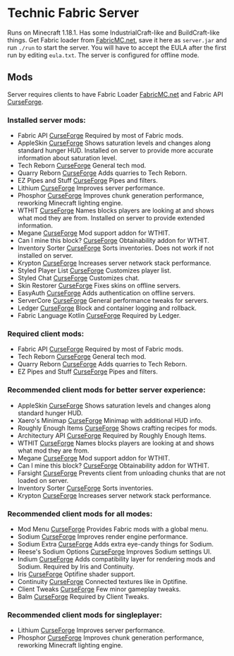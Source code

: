 # Technic Fabric Server

Runs on Minecraft 1.18.1. Has some IndustrialCraft-like and BuildCraft-like things. Get Fabric loader from [FabricMC.net](https://fabricmc.net/), save it here as `server.jar` and run `./run` to start the server. You will have to accept the EULA after the first run by editing `eula.txt`. The server is configured for offline mode.

## Mods

Server requires clients to have Fabric Loader [FabricMC.net](https://fabricmc.net/) and Fabric API [CurseForge](https://www.curseforge.com/minecraft/mc-mods/fabric-api).

### Installed server mods:
- Fabric API [CurseForge](https://www.curseforge.com/minecraft/mc-mods/fabric-api)
  Required by most of Fabric mods.
- AppleSkin [CurseForge](https://www.curseforge.com/minecraft/mc-mods/appleskin)
  Shows saturation levels and changes along standard hunger HUD.
  Installed on server to provide more accurate information about saturation level.
- Tech Reborn [CurseForge](https://www.curseforge.com/minecraft/mc-mods/techreborn)
  General tech mod.
- Quarry Reborn [CurseForge](https://www.curseforge.com/minecraft/mc-mods/quarry-reborn)
  Adds quarries to Tech Reborn.
- EZ Pipes and Stuff [CurseForge](https://www.curseforge.com/minecraft/mc-mods/styled-player-list)
  Pipes and filters.
- Lithium [CurseForge](https://www.curseforge.com/minecraft/mc-mods/lithium)
  Improves server performance.
- Phosphor [CurseForge](https://www.curseforge.com/minecraft/mc-mods/phosphor)
  Improves chunk generation performance, reworking Minecraft lighting engine.
- WTHIT [CurseForge](https://www.curseforge.com/minecraft/mc-mods/wthit)
  Names blocks players are looking at and shows what mod they are from.
  Installed on server to provide extended information.
- Megane [CurseForge](https://www.curseforge.com/minecraft/mc-mods/megane)
  Mod support addon for WTHIT.
- Can I mine this block? [CurseForge](https://www.curseforge.com/minecraft/mc-mods/can-i-mine-this-block)
  Obtainability addon for WTHIT.
- Inventory Sorter [CurseForge](https://www.curseforge.com/minecraft/mc-mods/inventory-sorting)
  Sorts inventories.
  Does not work if not installed on server.
- Krypton [CurseForge](https://www.curseforge.com/minecraft/mc-mods/krypton)
  Increases server network stack performance.
- Styled Player List [CurseForge](https://www.curseforge.com/minecraft/mc-mods/styled-player-list)
  Customizes player list.
- Styled Chat [CurseForge](https://www.curseforge.com/minecraft/mc-mods/styled-player-list)
  Customizes chat.
- Skin Restorer [CurseForge](https://www.curseforge.com/minecraft/mc-mods/skinrestorer)
  Fixes skins on offline servers.
- EasyAuth [CurseForge](https://www.curseforge.com/minecraft/mc-mods/easyauth)
  Adds authentication on offline servers.
- ServerCore [CurseForge](https://www.curseforge.com/minecraft/mc-mods/servercore)
  General performance tweaks for servers.
- Ledger [CurseForge](https://www.curseforge.com/minecraft/mc-mods/ledger)
  Block and container logging and rollback.
- Fabric Language Kotlin [CurseForge](https://www.curseforge.com/minecraft/mc-mods/fabric-language-kotlin)
  Required by Ledger.

### Required client mods:
- Fabric API [CurseForge](https://www.curseforge.com/minecraft/mc-mods/fabric-api)
  Required by most of Fabric mods.
- Tech Reborn [CurseForge](https://www.curseforge.com/minecraft/mc-mods/techreborn)
  General tech mod.
- Quarry Reborn [CurseForge](https://www.curseforge.com/minecraft/mc-mods/quarry-reborn)
  Adds quarries to Tech Reborn.
- EZ Pipes and Stuff [CurseForge](https://www.curseforge.com/minecraft/mc-mods/styled-player-list)
  Pipes and filters.

### Recommended client mods for better server experience:
- AppleSkin [CurseForge](https://www.curseforge.com/minecraft/mc-mods/appleskin)
  Shows saturation levels and changes along standard hunger HUD.
- Xaero's Minimap [CurseForge](https://www.curseforge.com/minecraft/mc-mods/xaeros-minimap)
  Minimap with additional HUD info.
- Roughly Enough Items [CurseForge](https://www.curseforge.com/minecraft/mc-mods/roughly-enough-items)
  Shows crafting recipes for mods.
- Architectury API [CurseForge](https://www.curseforge.com/minecraft/mc-mods/architectury-fabric)
  Required by Roughly Enough Items.
- WTHIT [CurseForge](https://www.curseforge.com/minecraft/mc-mods/wthit)
  Names blocks players are looking at and shows what mod they are from.
- Megane [CurseForge](https://www.curseforge.com/minecraft/mc-mods/megane)
  Mod support addon for WTHIT.
- Can I mine this block? [CurseForge](https://www.curseforge.com/minecraft/mc-mods/can-i-mine-this-block)
  Obtainability addon for WTHIT.
- Farsight [CurseForge](https://www.curseforge.com/minecraft/mc-mods/farsight)
  Prevents client from unloading chunks that are not loaded on server.
- Inventory Sorter [CurseForge](https://www.curseforge.com/minecraft/mc-mods/inventory-sorting)
  Sorts inventories.
- Krypton [CurseForge](https://www.curseforge.com/minecraft/mc-mods/krypton)
  Increases server network stack performance.

### Recommended client mods for all modes:
- Mod Menu [CurseForge](https://www.curseforge.com/minecraft/mc-mods/modmenu)
  Provides Fabric mods with a global menu.
- Sodium [CurseForge](https://www.curseforge.com/minecraft/mc-mods/sodium)
  Improves render engine performance.
- Sodium Extra [CurseForge](https://www.curseforge.com/minecraft/mc-mods/sodium-extra)
  Adds extra eye-candy things for Sodium.
- Reese's Sodium Options [CurseForge](https://www.curseforge.com/minecraft/mc-mods/reeses-sodium-options)
  Improves Sodium settings UI.
- Indium [CurseForge](https://www.curseforge.com/minecraft/mc-mods/indium)
  Adds compatibility layer for rendering mods and Sodium.
  Required by Iris and Continuity.
- Iris [CurseForge](https://www.curseforge.com/minecraft/mc-mods/irisshaders)
  Optifine shader support.
- Continuity [CurseForge](https://www.curseforge.com/minecraft/mc-mods/continuity)
  Connected textures like in Optifine.
- Client Tweaks [CurseForge](https://www.curseforge.com/minecraft/mc-mods/client-tweaks-fabric)
  Few minor gameplay tweaks.
- Balm [CurseForge](https://www.curseforge.com/minecraft/mc-mods/balm-fabric)
  Required by Client Tweaks.

### Recommended client mods for singleplayer:
- Lithium [CurseForge](https://www.curseforge.com/minecraft/mc-mods/lithium)
  Improves server performance.
- Phosphor [CurseForge](https://www.curseforge.com/minecraft/mc-mods/phosphor)
  Improves chunk generation performance, reworking Minecraft lighting engine.
